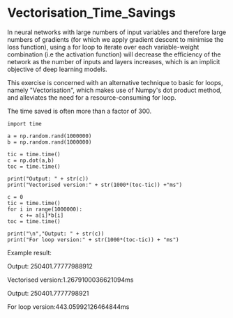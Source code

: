 # Vectorisation_Time_Savings

In neural networks with large numbers of input variables and therefore large numbers of gradients (for which we apply gradient descent to minimise the loss function), using a for loop to iterate over each variable-weight combination (i.e the activation function) will decrease the efficiency of the network as the number of inputs and layers increases, which is an implicit objective of deep learning models.

This exercise is concerned with an alternative technique to basic for loops, namely "Vectorisation", which makes use of Numpy's dot product method, and alleviates the need for a resource-consuming for loop.

The time saved is often more than a factor of 300.

```
import time

a = np.random.rand(1000000)
b = np.random.rand(1000000)

tic = time.time()
c = np.dot(a,b)
toc = time.time()

print("Output: " + str(c))
print("Vectorised version:" + str(1000*(toc-tic)) +"ms")

c = 0 
tic = time.time()
for i in range(1000000):
    c += a[i]*b[i]
toc = time.time()

print("\n","Output: " + str(c))
print("For loop version:" + str(1000*(toc-tic)) + "ms")
```
Example result:

Output: 250401.77777988912

Vectorised version:1.2679100036621094ms

 Output: 250401.7777798921
 
For loop version:443.05992126464844ms
